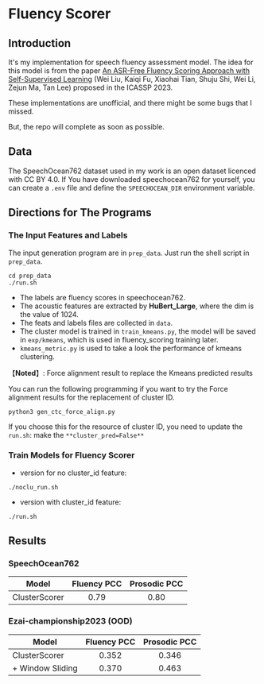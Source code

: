 # Fluency Scorer

## Introduction
It's my implementation for speech fluency assessment model. 
The idea for this model is from the paper [An ASR-Free Fluency Scoring Approach with Self-Supervised Learning](<https://arxiv.org/abs/2302.09928>) (Wei Liu, Kaiqi Fu, Xiaohai Tian, Shuju Shi, Wei Li, Zejun Ma, Tan Lee) proposed in the ICASSP 2023.

These implementations are unofficial, and there might be some bugs that I missed.

But, the repo will complete as soon as possible.

## Data
The SpeechOcean762 dataset used in my work is an open dataset licenced with CC BY 4.0. 
If You have downloaded speechocean762 for yourself, you can create a `.env` file and define the `SPEECHOCEAN_DIR` environment variable.

## Directions for The Programs
### The Input Features and Labels
The input generation program are in `prep_data`.
Just run the shell script in `prep_data`.
```
cd prep_data
./run.sh
```
- The labels are fluency scores in speechocean762.
- The acoustic features are extracted by **HuBert_Large**, where the dim is the value of 1024.
- The feats and labels files are collected in `data`.
- The cluster model is trained in `train_kmeans.py`, the model will be saved in `exp/kmeans`, which is used in fluency_scoring training later. 
- `kmeans_metric.py` is used to take a look the performance of kmeans clustering.

【**Noted**】: Force alignment result to replace the Kmeans predicted results

You can run the following programming if you want to try the Force alignment results for the replacement of cluster ID. 
```
python3 gen_ctc_force_align.py
```
If you choose this for the resource of cluster ID, you need to update the `run.sh`: make the `**cluster_pred=False**`

### Train Models for Fluency Scorer
- version for no cluster_id feature:
```
./noclu_run.sh
```
- version with cluster_id feature:
```
./run.sh
```

## Results
### SpeechOcean762
| Model             | Fluency PCC | Prosodic PCC |
|-------------------|:-----------:|:------------:|
| ClusterScorer     |    0.79     |     0.80     |

### Ezai-championship2023 (OOD)
| Model             | Fluency PCC | Prosodic PCC |
|-------------------|:-----------:|:------------:|
| ClusterScorer     |   0.352    |    0.346    |
| + Window Sliding  |   0.370    |    0.463    |

